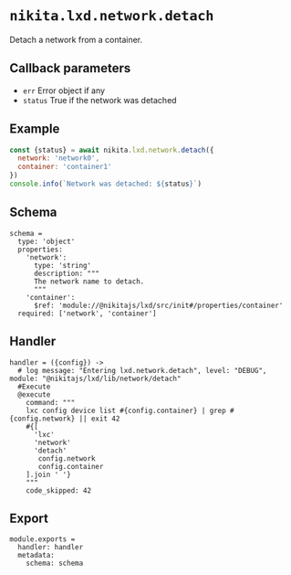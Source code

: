
# `nikita.lxd.network.detach`

Detach a network from a container.

## Callback parameters

* `err`
  Error object if any
* `status`
  True if the network was detached

## Example

```js
const {status} = await nikita.lxd.network.detach({
  network: 'network0',
  container: 'container1'
})
console.info(`Network was detached: ${status}`)
```

## Schema

    schema =
      type: 'object'
      properties:
        'network':
          type: 'string'
          description: """
          The network name to detach.
          """
        'container':
          $ref: 'module://@nikitajs/lxd/src/init#/properties/container'
      required: ['network', 'container']

## Handler

    handler = ({config}) ->
      # log message: "Entering lxd.network.detach", level: "DEBUG", module: "@nikitajs/lxd/lib/network/detach"
      #Execute
      @execute
        command: """
        lxc config device list #{config.container} | grep #{config.network} || exit 42
        #{[
          'lxc'
          'network'
          'detach'
           config.network
           config.container
        ].join ' '}
        """
        code_skipped: 42

## Export

    module.exports =
      handler: handler
      metadata:
        schema: schema
